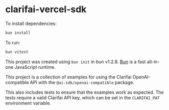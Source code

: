 # clarifai-vercel-sdk

To install dependencies:

```bash
bun install
```

To run:

```bash
bun vitest
```

This project was created using `bun init` in bun v1.2.8. [Bun](https://bun.sh) is a fast all-in-one JavaScript runtime.


This project is a collection of examples for using the Clarifai OpenAI-compatible API with the `@ai-sdk/openai-compatible` package.

This also includes tests to ensure that the examples work as expected. The tests require a valid Clarifai API key, which can be set in the `CLARIFAI_PAT` environment variable.